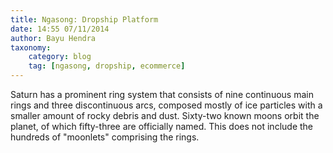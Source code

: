 ```yaml
---
title: Ngasong: Dropship Platform
date: 14:55 07/11/2014
author: Bayu Hendra
taxonomy:
    category: blog
    tag: [ngasong, dropship, ecommerce]
---
```


Saturn has a prominent ring system that consists of nine continuous main rings and three discontinuous arcs, composed mostly of ice particles with a smaller amount of rocky debris and dust. Sixty-two known moons orbit the planet, of which fifty-three are officially named. This does not include the hundreds of "moonlets" comprising the rings.
